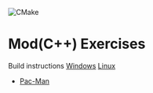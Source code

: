 ![CMake](https://github.com/turtlesec-no/modern_cpp_exercises/workflows/CMake/badge.svg)
# Mod(C++) Exercises

Build instructions [Windows](WINDOWS.md) [Linux](LINUX.md)

* [Pac-Man](pacman/README.md)
